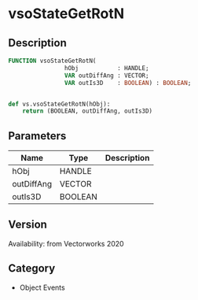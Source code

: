 # vsoStateGetRotN

## Description
```pascal
FUNCTION vsoStateGetRotN(
				hObj           : HANDLE;
				VAR outDiffAng : VECTOR;
				VAR outIs3D    : BOOLEAN) : BOOLEAN;
```

```python

def vs.vsoStateGetRotN(hObj):
    return (BOOLEAN, outDiffAng, outIs3D)
```

## Parameters
|Name|Type|Description|
|---|---|---|
|hObj|HANDLE||
|outDiffAng|VECTOR||
|outIs3D|BOOLEAN||

## Version
Availability: from Vectorworks 2020
## Category
* Object Events

